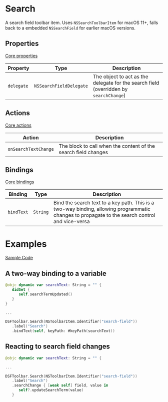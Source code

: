# Search

A search field toolbar item.  Uses `NSSearchToolbarItem` for macOS 11+, falls back to a embedded `NSSearchField` for earlier macOS versions.

## Properties

[Core properties](core.md)

| Property   | Type    |  Description |
|----------|-------------|------|
| `delegate`  |  `NSSearchFieldDelegate` | The object to act as the delegate for the search field (overridden by `searchChange`) |

## Actions

[Core actions](core.md)

| Action    | Description |
|-----------|---------------------|
| `onSearchTextChange`  | The block to call when the content of the search field changes  |

## Bindings

[Core bindings](core.md)

| Binding   | Type    |  Description |
|----------|-------------|----------|
| `bindText` | `String` | Bind the search text to a key path. This is a two-way binding, allowing programmatic changes to propagate to the search control and vice-versa

# Examples

[Sample Code](../Demos/DSFToolbar%20Demo/DSFToolbar%20Demo/panes/SearchViewController.swift)

## A two-way binding to a variable

```swift
@objc dynamic var searchText: String = "" {
   didSet {
      self.searchTermUpdated()
   }
}

...

DSFToolbar.Search(NSToolbarItem.Identifier("search-field"))
   .label("Search")
   .bindText(self, keyPath: #keyPath(searchText))
```

## Reacting to search field changes

```swift
@objc dynamic var searchText: String = "" {

...

DSFToolbar.Search(NSToolbarItem.Identifier("search-field"))
   .label("Search")
   .searchChange { [weak self] field, value in
      self?.updateSearchTerm(value)
   }
```
